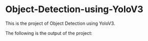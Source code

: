 # Object-Detection-using-YoloV3

This is the project of Object Detection using YoloV3.

The following is the output of the project:
